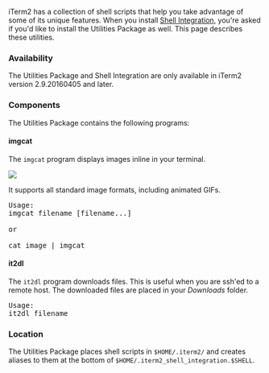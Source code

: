 iTerm2 has a collection of shell scripts that help you take advantage of some of its unique features. When you install <a href="shell_integration.html">Shell Integration</a>, you're asked if you'd like to install the Utilities Package as well. This page describes these utilities.

### Availability

The Utilities Package and Shell Integration are only available in iTerm2 version 2.9.20160405 and later.

### Components

The Utilities Package contains the following programs:

#### imgcat

The `imgcat` program displays images inline in your terminal.

<img src="images/inline_image_sparky_demo.png">

It supports all standard image formats, including animated GIFs.

<pre>
Usage:
imgcat filename [filename...]

or

cat image | imgcat
</pre>

#### it2dl

The `it2dl` program downloads files. This is useful when you are ssh'ed to a remote host. The downloaded files are placed in your *Downloads* folder.

<pre>
Usage:
it2dl filename
</pre>

### Location

The Utilities Package places shell scripts in `$HOME/.iterm2/` and creates aliases to them at the bottom of `$HOME/.iterm2_shell_integration.$SHELL`.

